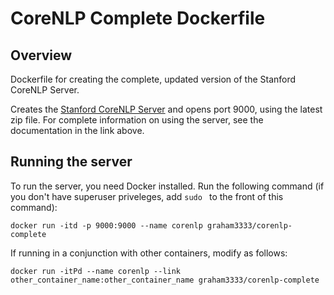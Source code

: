 # CoreNLP Complete Dockerfile

## Overview
Dockerfile for creating the complete, updated version of the Stanford CoreNLP Server. 

Creates the [Stanford CoreNLP Server](http://stanfordnlp.github.io/CoreNLP/corenlp-server.html) and opens port 9000, using the latest zip file. For complete information on using the server, see the documentation in the link above.

## Running the server
To run the server, you need Docker installed. Run the following command (if you don't have superuser priveleges, add `sudo ` to the front of this command):

```
docker run -itd -p 9000:9000 --name corenlp graham3333/corenlp-complete
```

If running in a conjunction with other containers, modify as follows:

```
docker run -itPd --name corenlp --link other_container_name:other_container_name graham3333/corenlp-complete
```